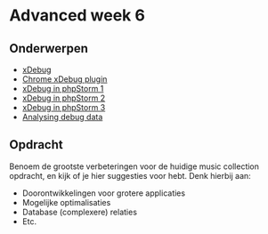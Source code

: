 # Advanced week 6

## Onderwerpen
- [xDebug](http://xdebug.org/docs/)
- [Chrome xDebug plugin](https://chrome.google.com/webstore/detail/xdebug-helper/eadndfjplgieldjbigjakmdgkmoaaaoc)
- [xDebug in phpStorm 1](http://www.jetbrains.com/phpstorm/webhelp/configuring-xdebug.html)
- [xDebug in phpStorm 2](http://www.jetbrains.com/phpstorm/webhelp/creating-and-editing-run-debug-configurations.html)
- [xDebug in phpStorm 3](http://www.jetbrains.com/phpstorm/webhelp/debugging-with-a-php-web-application-debug-configuration.html)
- [Analysing debug data](https://www.jetbrains.com/phpstorm/help/analyzing-xdebug-profiling-data.html)

## Opdracht
Benoem de grootste verbeteringen voor de huidige music collection opdracht, en kijk of je hier suggesties voor hebt.
Denk hierbij aan:
- Doorontwikkelingen voor grotere applicaties
- Mogelijke optimalisaties
- Database (complexere) relaties
- Etc.
